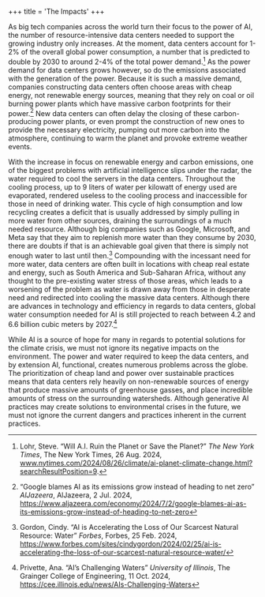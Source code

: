 +++
title = 'The Impacts'
+++

As big tech companies across the world turn their focus to the power of AI, the number of resource-intensive data centers needed to support the growing industry only increases. At the moment, data centers account for 1-2% of the overall global power consumption, a number that is predicted to double by 2030 to around 2-4% of the total power demand.[^1] As the power demand for data centers grows however, so do the emissions associated with the generation of the power. Because it is such a massive demand, companies constructing data centers often choose areas with cheap energy, not renewable energy sources, meaning that they rely on coal or oil burning power plants which have massive carbon footprints for their power.[^2] New data centers can often delay the closing of these carbon-producing power plants, or even prompt the construction of new ones to provide the necessary electricity, pumping out more carbon into the atmosphere, continuing to warm the planet and provoke extreme weather events. 

With the increase in focus on renewable energy and carbon emissions, one of the biggest problems with artificial intelligence slips under the radar, the water required to cool the servers in the data centers. Throughout the cooling process, up to 9 liters of water per kilowatt of energy used are evaporated, rendered useless to the cooling process and inaccessible for those in need of drinking water. This cycle of high consumption and low recycling creates a deficit that is usually addressed by simply pulling in more water from other sources, draining the surroundings of a much needed resource. Although big companies such as Google, Microsoft, and Meta say that they aim to replenish more water than they consume by 2030, there are doubts if that is an achievable goal given that there is simply not enough water to last until then.[^3] Compounding with the incessant need for more water, data centers are often built in locations with cheap real estate and energy, such as South America and Sub-Saharan Africa, without any thought to the pre-existing water stress of those areas, which leads to a worsening of the problem as water is drawn away from those in desperate need and redirected into cooling the massive data centers. Although there are advances in technology and efficiency in regards to data centers, global water consumption needed for AI is still projected to reach between 4.2 and 6.6 billion cubic meters by 2027.[^4]

While AI is a source of hope for many in regards to potential solutions for the climate crisis, we must not ignore its negative impacts on the environment. The power and water required to keep the data centers, and by extension AI, functional, creates numerous problems across the globe. The prioritization of cheap land and power over sustainable practices means that data centers rely heavily on non-renewable sources of energy that produce massive amounts of greenhouse gasses, and place incredible amounts of stress on the surrounding watersheds. Although generative AI practices may create solutions to environmental crises in the future, we must not ignore the current dangers and practices inherent in the current practices.

[^1]: Lohr, Steve. “Will A.I. Ruin the Planet or Save the Planet?” *The New York Times*, The New York Times, 26 Aug. 2024, www.nytimes.com/2024/08/26/climate/ai-planet-climate-change.html?searchResultPosition=9.
[^2]: “Google blames AI as its emissions grow instead of heading to net zero” *AlJazeera*, AlJazeera, 2 Jul. 2024, https://www.aljazeera.com/economy/2024/7/2/google-blames-ai-as-its-emissions-grow-instead-of-heading-to-net-zero
[^3]: Gordon, Cindy. “AI is Accelerating the Loss of Our Scarcest Natural Resource: Water” *Forbes*, Forbes, 25 Feb. 2024, https://www.forbes.com/sites/cindygordon/2024/02/25/ai-is-accelerating-the-loss-of-our-scarcest-natural-resource-water/
[^4]: Privette, Ana. “AI’s Challenging Waters” *University of Illinois*, The Grainger College of Engineering, 11 Oct. 2024, https://cee.illinois.edu/news/AIs-Challenging-Waters
